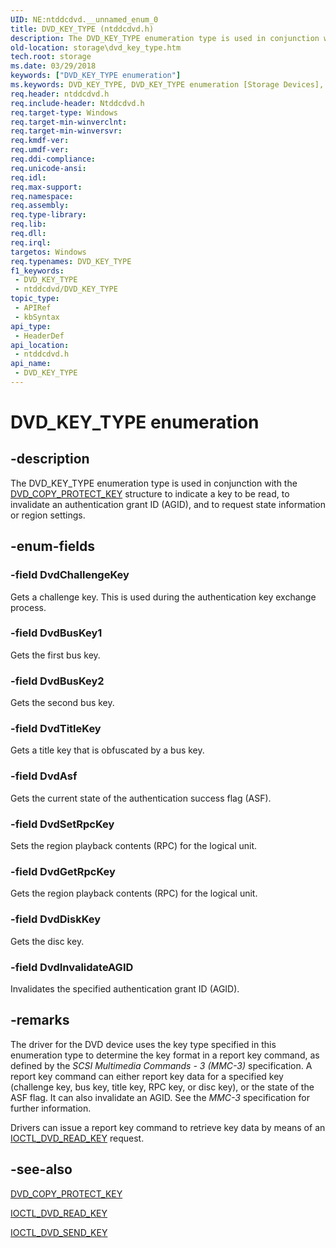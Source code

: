 ```yaml
---
UID: NE:ntddcdvd.__unnamed_enum_0
title: DVD_KEY_TYPE (ntddcdvd.h)
description: The DVD_KEY_TYPE enumeration type is used in conjunction with the DVD_COPY_PROTECT_KEY structure to indicate a key to be read, to invalidate an authentication grant ID (AGID), and to request state information or region settings.
old-location: storage\dvd_key_type.htm
tech.root: storage
ms.date: 03/29/2018
keywords: ["DVD_KEY_TYPE enumeration"]
ms.keywords: DVD_KEY_TYPE, DVD_KEY_TYPE enumeration [Storage Devices], DvdAsf, DvdBusKey1, DvdBusKey2, DvdChallengeKey, DvdDiskKey, DvdGetRpcKey, DvdInvalidateAGID, DvdSetRpcKey, DvdTitleKey, ntddcdvd/DVD_KEY_TYPE, ntddcdvd/DvdAsf, ntddcdvd/DvdBusKey1, ntddcdvd/DvdBusKey2, ntddcdvd/DvdChallengeKey, ntddcdvd/DvdDiskKey, ntddcdvd/DvdGetRpcKey, ntddcdvd/DvdInvalidateAGID, ntddcdvd/DvdSetRpcKey, ntddcdvd/DvdTitleKey, storage.dvd_key_type, structs-DVD_922c1979-c628-441b-b8e9-5818f6ed737d.xml
req.header: ntddcdvd.h
req.include-header: Ntddcdvd.h
req.target-type: Windows
req.target-min-winverclnt: 
req.target-min-winversvr: 
req.kmdf-ver: 
req.umdf-ver: 
req.ddi-compliance: 
req.unicode-ansi: 
req.idl: 
req.max-support: 
req.namespace: 
req.assembly: 
req.type-library: 
req.lib: 
req.dll: 
req.irql: 
targetos: Windows
req.typenames: DVD_KEY_TYPE
f1_keywords:
 - DVD_KEY_TYPE
 - ntddcdvd/DVD_KEY_TYPE
topic_type:
 - APIRef
 - kbSyntax
api_type:
 - HeaderDef
api_location:
 - ntddcdvd.h
api_name:
 - DVD_KEY_TYPE
---
```


# DVD_KEY_TYPE enumeration


## -description

The DVD_KEY_TYPE enumeration type is used in conjunction with the <a href="/windows-hardware/drivers/ddi/ntddcdvd/ns-ntddcdvd-_dvd_copy_protect_key">DVD_COPY_PROTECT_KEY</a> structure to indicate a key to be read, to invalidate an authentication grant ID (AGID), and to request state information or region settings.

## -enum-fields

### -field DvdChallengeKey

Gets a challenge key. This is used during the authentication key exchange process.

### -field DvdBusKey1

Gets the first bus key.

### -field DvdBusKey2

Gets the second bus key.

### -field DvdTitleKey

Gets a title key that is obfuscated by a bus key.

### -field DvdAsf

Gets the current state of the authentication success flag (ASF).

### -field DvdSetRpcKey

Sets the region playback contents (RPC) for the logical unit.

### -field DvdGetRpcKey

Gets the region playback contents (RPC) for the logical unit.

### -field DvdDiskKey

Gets the disc key.

### -field DvdInvalidateAGID

Invalidates the specified authentication grant ID (AGID).

## -remarks

The driver for the DVD device uses the key type specified in this enumeration type to determine the key format in a report key command, as defined by the <i>SCSI Multimedia Commands - 3 (MMC-3) </i>specification. A report key command can either report key data for a specified key (challenge key, bus key, title key, RPC key, or disc key), or the state of the ASF flag. It can also invalidate an AGID. See the <i>MMC-3 </i>specification for further information. 

Drivers can issue a report key command to retrieve key data by means of an <a href="/windows-hardware/drivers/ddi/ntddcdvd/ni-ntddcdvd-ioctl_dvd_read_key">IOCTL_DVD_READ_KEY</a> request.

## -see-also

<a href="/windows-hardware/drivers/ddi/ntddcdvd/ns-ntddcdvd-_dvd_copy_protect_key">DVD_COPY_PROTECT_KEY</a>



<a href="/windows-hardware/drivers/ddi/ntddcdvd/ni-ntddcdvd-ioctl_dvd_read_key">IOCTL_DVD_READ_KEY</a>



<a href="/windows-hardware/drivers/ddi/ntddcdvd/ni-ntddcdvd-ioctl_dvd_send_key">IOCTL_DVD_SEND_KEY</a>
